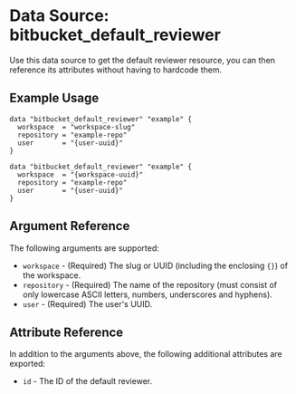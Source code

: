 # Data Source: bitbucket_default_reviewer
Use this data source to get the default reviewer resource, you can then reference its attributes without having to hardcode them.

## Example Usage
```hcl
data "bitbucket_default_reviewer" "example" {
  workspace  = "workspace-slug"
  repository = "example-repo"
  user       = "{user-uuid}"
}
```
```hcl
data "bitbucket_default_reviewer" "example" {
  workspace  = "{workspace-uuid}"
  repository = "example-repo"
  user       = "{user-uuid}"
}
```

## Argument Reference
The following arguments are supported:
* `workspace` - (Required) The slug or UUID (including the enclosing `{}`) of the workspace.
* `repository` - (Required) The name of the repository (must consist of only lowercase ASCII letters, numbers, underscores and hyphens).
* `user` - (Required) The user's UUID.

## Attribute Reference
In addition to the arguments above, the following additional attributes are exported:
* `id` - The ID of the default reviewer.
